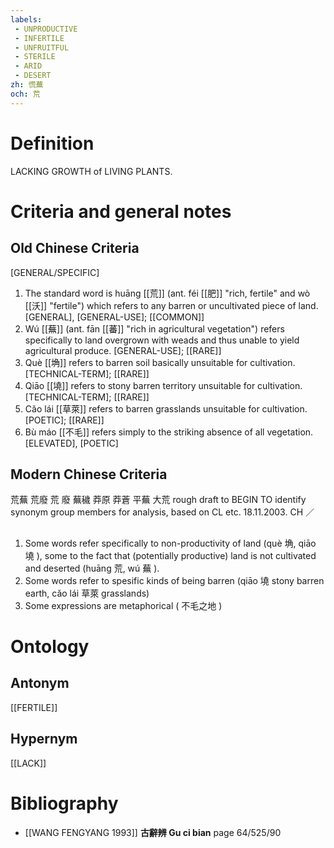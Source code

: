 ```yaml
---
labels: 
 - UNPRODUCTIVE
 - INFERTILE
 - UNFRUITFUL
 - STERILE
 - ARID
 - DESERT
zh: 慌蕪
och: 荒
---
```


# Definition
LACKING GROWTH of LIVING PLANTS.
# Criteria and general notes
## Old Chinese Criteria
[GENERAL/SPECIFIC]
1. The standard word is huāng [[荒]] (ant. féi [[肥]] "rich, fertile" and wò [[沃]] "fertile") which refers to any barren or uncultivated piece of land.
[GENERAL], [GENERAL-USE]; [[COMMON]]
2. Wú [[蕪]] (ant. fān [[蕃]] "rich in agricultural vegetation") refers specifically to land overgrown with weads and thus unable to yield agricultural produce.
[GENERAL-USE]; [[RARE]]
3. Què [[埆]] refers to barren soil basically unsuitable for cultivation.
[TECHNICAL-TERM]; [[RARE]]
4. Qiāo [[墝]] refers to stony barren territory unsuitable for cultivation.
[TECHNICAL-TERM]; [[RARE]]
5. Cǎo lái [[草萊]] refers to barren grasslands unsuitable for cultivation.
[POETIC]; [[RARE]]
6. Bù máo [[不毛]] refers simply to the striking absence of all vegetation.
[ELEVATED], [POETIC]
## Modern Chinese Criteria
荒蕪
荒廢
荒
廢
蕪穢
莽原
莽蒼
平蕪
大荒
rough draft to BEGIN TO identify synonym group members for analysis, based on CL etc. 18.11.2003. CH ／
## 
1. Some words refer specifically to non-productivity of land (què 埆, qiāo 墝 ), some to the fact that (potentially productive) land is not cultivated and deserted (huāng 荒, wú 蕪 ).
2. Some words refer to spesific kinds of being barren (qiāo 墝 stony barren earth, cǎo lái 草萊 grasslands)
3. Some expressions are metaphorical ( 不毛之地 )
# Ontology

## Antonym
[[FERTILE]]
## Hypernym
[[LACK]]
# Bibliography
- [[WANG FENGYANG 1993]]
**古辭辨 Gu ci bian** page 64/525/90
